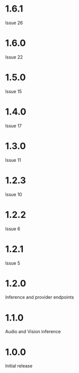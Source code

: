 # 1.6.1
Issue 26

# 1.6.0
Issue 22

# 1.5.0
Issue 15

# 1.4.0
Issue 17

# 1.3.0
Issue 11

# 1.2.3
Issue 10

# 1.2.2
Issue 6

# 1.2.1
Issue 5

# 1.2.0
Inference and provider endpoints

# 1.1.0
Audio and Vision inference 

# 1.0.0
Initial release
